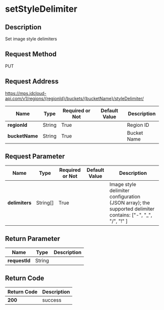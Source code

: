 # setStyleDelimiter


## Description
Set image style delimiters

## Request Method
PUT

## Request Address
https://mps.jdcloud-api.com/v1/regions/{regionId}/buckets/{bucketName}/styleDelimiter/

|Name|Type|Required or Not|Default Value|Description|
|---|---|---|---|---|
|**regionId**|String|True| |Region ID|
|**bucketName**|String|True| |Bucket Name|

## Request Parameter
|Name|Type|Required or Not|Default Value|Description|
|---|---|---|---|---|
|**delimiters**|String[]|True| |Image style delimiter configuration (JSON array); the supported delimiter contains: ["-", "_", "/", "!" ]|


## Return Parameter
|Name|Type|Description|
|---|---|---|
|**requestId**|String| |


## Return Code
|Return Code|Description|
|---|---|
|**200**|success|
